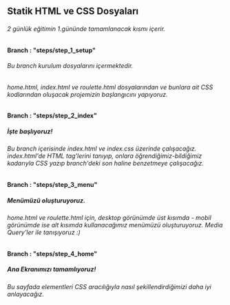 ## Statik HTML ve CSS Dosyaları
###### 2 günlük eğitimin 1.gününde tamamlanacak kısmı içerir.


#### Branch : "steps/step_1_setup"
###### Bu branch kurulum dosyalarını içermektedir.
###### home.html, index.html ve roulette.html dosyalarından ve bunlara ait CSS kodlarından oluşacak projemizin başlangıcını yapıyoruz.


#### Branch : "steps/step_2_index"
##### İşte başlıyoruz!
###### Bu branch içerisinde index.html ve index.css üzerinde çalışacağız. index.html'de HTML tag'lerini tanıyıp, onlara öğrendiğimiz-bildiğimiz kadarıyla CSS yazıp branch'deki son haline benzetmeye çalışacağız.


#### Branch : "steps/step_3_menu"
##### Menümüzü oluşturuyoruz.
###### home.html ve roulette.html için, desktop görünümde üst kısımda - mobil görünümde ise alt kısımda kullanacağımız menümüzü oluşturuyoruz. Media Query'ler ile tanışıyoruz :)

#### Branch : "steps/step_4_home"
##### Ana Ekranımızı tamamlıyoruz!
###### Bu sayfada elementleri CSS aracılığıyla nasıl şekillendirdiğimizi daha iyi anlayacağız.